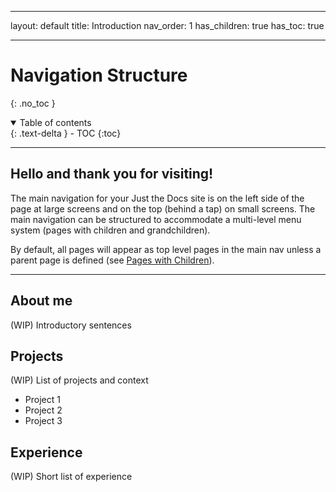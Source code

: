
---
layout: default
title: Introduction
nav_order: 1
has_children: true
has_toc: true


---

# Navigation Structure
{: .no_toc }

<details open markdown="block">
  <summary>
    Table of contents
  </summary>
  {: .text-delta }
- TOC
{:toc}
</details>

---

## Hello and thank you for visiting!

The main navigation for your Just the Docs site is on the left side of the page at large screens and on the top (behind a tap) on small screens. The main navigation can be structured to accommodate a multi-level menu system (pages with children and grandchildren).

By default, all pages will appear as top level pages in the main nav unless a parent page is defined (see [Pages with Children](#pages-with-children)).

---

## About me

(WIP) Introductory sentences


## Projects

(WIP) List of projects and context
- Project 1
- Project 2
- Project 3


## Experience
 (WIP) Short list of experience
 
 
